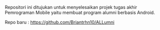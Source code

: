 Repositori ini ditujukan untuk menyelesaikan projek tugas akhir Pemrograman Mobile
yaitu membuat program alumni berbasis Android.


Repo baru : https://github.com/Briantrhn10/ALLumni
